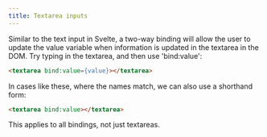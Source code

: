 ```yaml
---
title: Textarea inputs
---
```

Similar to the text input in Svelte, a two-way binding will allow the user to update the value variable when information is updated in the textarea in the DOM. Try typing in the textarea, and then use 'bind:value':

```html
<textarea bind:value={value}></textarea>
```

In cases like these, where the names match, we can also use a shorthand form:

```html
<textarea bind:value></textarea>
```

This applies to all bindings, not just textareas.
